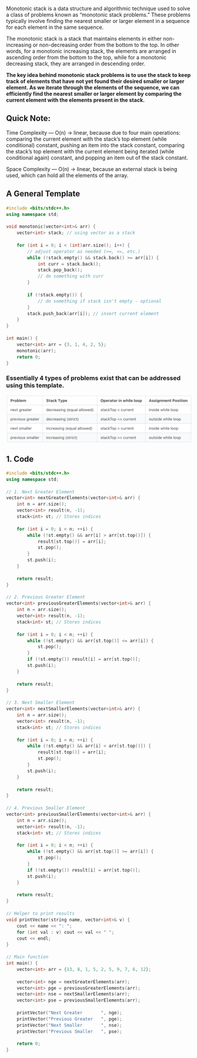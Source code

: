 Monotonic stack is a data structure and algorithmic technique used to solve a class of problems known as “monotonic stack problems.” These problems typically involve finding the nearest smaller or larger element in a sequence for each element in the same sequence.

The monotonic stack is a stack that maintains elements in either non-increasing or non-decreasing order from the bottom to the top. In other words, for a monotonic increasing stack, the elements are arranged in ascending order from the bottom to the top, while for a monotonic decreasing stack, they are arranged in descending order.

**The key idea behind monotonic stack problems is to use the stack to keep track of elements that have not yet found their desired smaller or larger element. As we iterate through the elements of the sequence, we can efficiently find the nearest smaller or larger element by comparing the current element with the elements present in the stack.**

## Quick Note:

Time Complexity — O(n) → linear, because due to four main operations: comparing the current element with the stack’s top element (while conditional) constant, pushing an item into the stack constant, comparing the stack’s top element with the current element being iterated (while conditional again) constant, and popping an item out of the stack constant.

Space Complexity — O(n) → linear, because an external stack is being used, which can hold all the elements of the array.

## A General Template

```cpp
#include <bits/stdc++.h>
using namespace std;

void monotonic(vector<int>& arr) {
    vector<int> stack; // using vector as a stack

    for (int i = 0; i < (int)arr.size(); i++) {
        // adjust operator as needed (>=, <=, etc.)
        while (!stack.empty() && stack.back() >= arr[i]) {
            int curr = stack.back();
            stack.pop_back();
            // do something with curr
        }

        if (!stack.empty()) {
            // do something if stack isn't empty - optional
        }
        stack.push_back(arr[i]); // insert current element
    }
}

int main() {
    vector<int> arr = {3, 1, 4, 2, 5};
    monotonic(arr);
    return 0;
}
```

### Essentially 4 types of problems exist that can be addressed using this template.

![alt text](image.png)

## 1. Code

```cpp
#include <bits/stdc++.h>
using namespace std;

// 1. Next Greater Element
vector<int> nextGreaterElements(vector<int>& arr) {
    int n = arr.size();
    vector<int> result(n, -1);
    stack<int> st; // Stores indices

    for (int i = 0; i < n; ++i) {
        while (!st.empty() && arr[i] > arr[st.top()]) {
            result[st.top()] = arr[i];
            st.pop();
        }
        st.push(i);
    }

    return result;
}

// 2. Previous Greater Element
vector<int> previousGreaterElements(vector<int>& arr) {
    int n = arr.size();
    vector<int> result(n, -1);
    stack<int> st; // Stores indices

    for (int i = 0; i < n; ++i) {
        while (!st.empty() && arr[st.top()] <= arr[i]) {
            st.pop();
        }
        if (!st.empty()) result[i] = arr[st.top()];
        st.push(i);
    }

    return result;
}

// 3. Next Smaller Element
vector<int> nextSmallerElements(vector<int>& arr) {
    int n = arr.size();
    vector<int> result(n, -1);
    stack<int> st; // Stores indices

    for (int i = 0; i < n; ++i) {
        while (!st.empty() && arr[i] < arr[st.top()]) {
            result[st.top()] = arr[i];
            st.pop();
        }
        st.push(i);
    }

    return result;
}

// 4. Previous Smaller Element
vector<int> previousSmallerElements(vector<int>& arr) {
    int n = arr.size();
    vector<int> result(n, -1);
    stack<int> st; // Stores indices

    for (int i = 0; i < n; ++i) {
        while (!st.empty() && arr[st.top()] >= arr[i]) {
            st.pop();
        }
        if (!st.empty()) result[i] = arr[st.top()];
        st.push(i);
    }

    return result;
}

// Helper to print results
void printVector(string name, vector<int>& v) {
    cout << name << ": ";
    for (int val : v) cout << val << " ";
    cout << endl;
}

// Main function
int main() {
    vector<int> arr = {13, 8, 1, 5, 2, 5, 9, 7, 6, 12};

    vector<int> nge = nextGreaterElements(arr);
    vector<int> pge = previousGreaterElements(arr);
    vector<int> nse = nextSmallerElements(arr);
    vector<int> pse = previousSmallerElements(arr);

    printVector("Next Greater       ", nge);
    printVector("Previous Greater   ", pge);
    printVector("Next Smaller       ", nse);
    printVector("Previous Smaller   ", pse);

    return 0;
}
```
